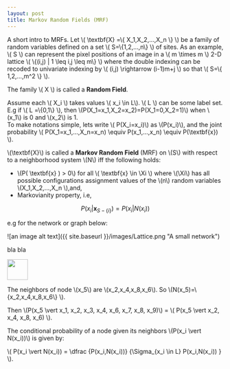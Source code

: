 ```yaml
---
layout: post
title: Markov Random Fields (MRF)
---
```


A short intro to MRFs. Let \\( \textbf{X} =\\{ X_1,X_2,...,X_n \\} \\) be a family of random variables defined on a set \\( S=\\{1,2,...,n\\} \\) of sites. 
As an example, \\( S \\) can represent the pixel positions of an image in a \\( m \times m \\) 2-D lattice \\( \\{(i,j) | 1 \leq i,j \leq m\\} \\) where the double indexing can be recoded to univariate indexing by \\( (i,j) \rightarrow (i-1)m+j \\) so that \\( S=\\{ 1,2,...,m^2 \\} \\). 

The family \\( X \\) is called a **Random Field**. 

Assume each \\( X_i \\) takes values \\( x_i \in L\\). \\( L \\) can be some label set. 
E.g if \\( L =\\{0,1\\} \\), then \\(P(X_1=x_1,X_2=x_2)=P(X_1=0,X_2=1)\\) when \\(x_1\\) is 0 and \\(x_2\\) is 1.  
To make notations simple, lets write \\( P(X_i=x_i)\\) as \\(P(x_i)\\), and the joint probability \\( P(X_1=x_1,...,X_n=x_n) \\equiv P(x_1,...,x_n) \\equiv  P(\textbf{x}) \\).

\\(\textbf{X}\\) is called a **Markov Random Field** (MRF) on \\(S\\) with respect to a neighborhood system \\(N\\) iff the following holds:
 
 - \\(P( \textbf{x} ) > 0\\) for all \\( \textbf{x} \in \Xi \\) where \\(\Xi\\) has all possible configurations assignment values of the \\(n\\) random variables \\(X_1,X_2,...,X_n \\),and, 
 - Markovianity property, i.e, 

$$P(x_i|\textbf{x}_{S-\{i\}}) = P(x_i|N(x_i))$$

e.g for the network or graph below:

![an image alt text]({{ site.baseurl }}/images/Lattice.png "A small network")

bla bla 

<img src="https://github.com/pchanda/pchanda.github.io/tree/master/images/Lattice.png" width="48">

The neighbors of node \\(x_5\\) are \\(x_2,x_4,x_8,x_6\\). So \\(N(x_5)=\\{x_2,x_4,x_8,x_6\\} \\). 

Then \\(P(x_5 \vert x_1, x_2, x_3, x_4, x_6, x_7, x_8, x_9)\\) = \\( P(x_5 \vert x_2, x_4, x_8, x_6) \\).

The conditional probability of a node given its neighbors \\(P(x_i \vert N(x_i))\\) is given by:
 
\\( P(x_i \vert N(x_i)) = \dfrac {P(x_i,N(x_i))} {\Sigma_{x_i \in L} P(x_i,N(x_i)) } \\).

